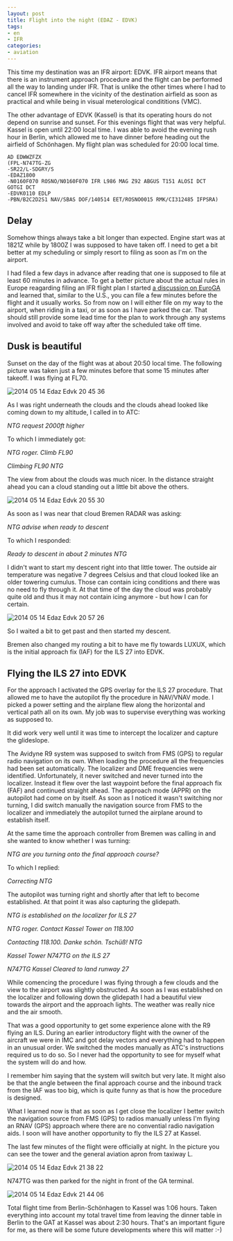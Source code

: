 ```yaml
---
layout: post
title: Flight into the night (EDAZ - EDVK)
tags:
- en
- IFR
categories:
- aviation
---
```

This time my destination was an IFR airport: EDVK. IFR airport means that there is an instrument approach procedure and the flight can be performed all the way to landing under IFR. That is unlike the other times where I had to cancel IFR somewhere in the vicinity of the destination airfield as soon as practical and while being in visual meterological condititions (VMC).

The other advantage of EDVK (Kassel) is that its operating hours do not depend on sunrise and sunset. For this evenings flight that was very helpful. Kassel is open until 22:00 local time. I was able to avoid the evening rush hour in Berlin, which allowed me to have dinner before heading out the airfield of Schönhagen. My flight plan was scheduled for 20:00 local time.

	AD EDWWZFZX
	(FPL-N747TG-ZG
	-SR22/L-SDGRY/S
	-EDAZ1800
	-N0160F070 ROSNO/N0160F070 IFR L986 MAG Z92 ABGUS T151 ALOSI DCT
	GOTGI DCT
	-EDVK0110 EDLP
	-PBN/B2C2D2S1 NAV/SBAS DOF/140514 EET/ROSNO0015 RMK/CI312485 IFPSRA)

## Delay

Somehow things always take a bit longer than expected. Engine start was at 1821Z while by 1800Z I was supposed to have taken off. I need to get a bit better at my scheduling or simply resort to filing as soon as I'm on the airport.

I had filed a few days in advance after reading that one is supposed to file at least 60 minutes in advance. To get a better picture about the actual rules in Europe reagarding filing an IFR flight plan I started [a discussion on EuroGA](http://www.euroga.org/forums/flying/2383-how-much-lead-time-for-an-ifr-flight-plan) and learned that, similar to the U.S., you can file a few minutes before the flight and it usually works. So from now on I will either file on my way to the airport, when riding in a taxi, or as soon as I have parked the car. That should still provide some lead time for the plan to work through any systems involved and avoid to take off way after the scheduled take off time.

## Dusk is beautiful

Sunset on the day of the flight was at about 20:50 local time. The following picture was taken just a few minutes before that some 15 minutes after takeoff. I was flying at FL70.

![2014 05 14 Edaz Edvk 20 45 36](/img/posts/2014-05-14-edaz-edvk/2014-05-14-edaz-edvk-20-45-36.jpg)

As I was right underneath the clouds and the clouds ahead looked like coming down to my altitude, I called in to ATC:

_NTG request 2000ft higher_

To which I immediately got:

_NTG roger. Climb FL90_

_Climbing FL90 NTG_

The view from about the clouds was much nicer. In the distance straight ahead you can a cloud standing out a little bit above the others.

![2014 05 14 Edaz Edvk 20 55 30](/img/posts/2014-05-14-edaz-edvk/2014-05-14-edaz-edvk-20-55-30.jpg)

As soon as I was near that cloud Bremen RADAR was asking:

_NTG advise when ready to descent_

To which I responded:

_Ready to descent in about 2 minutes NTG_

I didn't want to start my descent right into that little tower. The outside air temperature was negative 7 degrees Celsius and that cloud looked like an older towering cumulus. Those can contain icing conditions and there was no need to fly through it. At that time of the day the cloud was probably quite old and thus it may not contain icing anymore - but how I can for certain.

![2014 05 14 Edaz Edvk 20 57 26](/img/posts/2014-05-14-edaz-edvk/2014-05-14-edaz-edvk-20-57-26.jpg)

So I waited a bit to get past and then started my descent.

Bremen also changed my routing a bit to have me fly towards LUXUX, which is the initial approach fix (IAF) for the ILS 27 into EDVK.

## Flying the ILS 27 into EDVK

For the approach I activated the GPS overlay for the ILS 27 procedure. That allowed me to have the autopilot fly the procedure in NAV/VNAV mode. I picked a power setting and the airplane flew along the horizontal and vertical path all on its own. My job was to supervise everything was working as supposed to.

It did work very well until it was time to intercept the localizer and capture the glideslope.

The Avidyne R9 system was supposed to switch from FMS (GPS) to regular radio navigation on its own. When loading the procedure all the frequencies had been set automatically. The localizer and DME frequencies were identified. Unfortunately, it never switched and never turned into the localizer. Instead it flew over the last waypoint before the final approach fix (FAF) and continued straight ahead. The approach mode (APPR) on the autopilot had come on by itself. As soon as I noticed it wasn't switching nor turning, I did switch manually the navigation source from FMS to the localizer and immediately the autopilot turned the airplane around to establish itself.

At the same time the approach controller from Bremen was calling in and she wanted to know whether I was turning:

_NTG are you turning onto the final approach course?_

To which I replied:

_Correcting NTG_

The autopilot was turning right and shortly after that left to become established. At that point it was also capturing the glidepath.

_NTG is established on the localizer for ILS 27_

_NTG roger. Contact Kassel Tower on 118.100_

_Contacting 118.100. Danke schön. Tschüß! NTG_

_Kassel Tower N747TG on the ILS 27_

_N747TG Kassel Cleared to land runway 27_

While comencing the procedure I was flying through a few clouds and the view to the airport was slightly obstructed. As soon as I was established on the localizer and following down the glidepath I had a beautiful view towards the airport and the approach lights. The weather was really nice and the air smooth. 

That was a good opportunity to get some experience alone with the R9 flying an ILS. During an earlier introductory flight with the owner of the aircraft we were in IMC and got delay vectors and everything had to happen in an unusual order. We switched the modes manually as ATC's instructions required us to do so. So I never had the opportunity to see for myself what the system will do and how.

I remember him saying that the system will switch but very late. It might also be that the angle between the final approach course and the inbound track from the IAF was too big, which is quite funny as that is how the procedure is designed.

What I learned now is that as soon as I get close the localizer I better switch the navigation source from FMS (GPS) to radios manually unless I'm flying an RNAV (GPS) approach where there are no convential radio navigation aids. I soon will have another opportunity to fly the ILS 27 at Kassel.

The last few minutes of the flight were officially at night. In the picture you can see the tower and the general aviation apron from taxiway L.

![2014 05 14 Edaz Edvk 21 38 22](/img/posts/2014-05-14-edaz-edvk/2014-05-14-edaz-edvk-21-38-22.jpg)

N747TG was then parked for the night in front of the GA terminal.

![2014 05 14 Edaz Edvk 21 44 06](/img/posts/2014-05-14-edaz-edvk/2014-05-14-edaz-edvk-21-44-06.jpg)

Total flight time from Berlin-Schönhagen to Kassel was 1:06 hours. Taken everything into account my total travel time from leaving the dinner table in Berlin to the GAT at Kassel was about 2:30 hours. That's an important figure for me, as there will be some future developments where this will matter :-)
